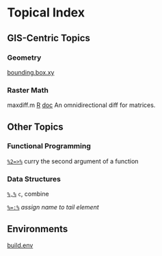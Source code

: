 Topical Index
=============

GIS-Centric Topics
------------------

### Geometry

[bounding.box.xy](../../5/0/bounding.box.xy.R)

### Raster Math

maxdiff.m
[R](../..//5/0/maxdiff.m.R)
[doc](../..//5/0/maxdiff.m.md)
An omnidirectional diff for matrices.

Other Topics
------------

### Functional Programming

[`%2=>%`](../../4/0/PC.2.EQ.GT.PC.R)
curry the second argument of a function

### Data Structures

[`%,%`](../../4/0/PC.CM.PC.R)
`c`, combine

[`%=:%`](../../4/0/PC.EQ.CO.PC.R)
_assign name to tail element_

Environments
------------

[build.env](../../4/0/build.env.md)

